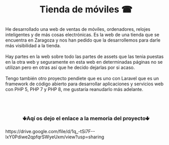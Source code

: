  <h1 align="center">Tienda de móviles ☎</h1><br>
He desarrollado una web de ventas de móviles, ordenadores, relojes inteligentes y de más cosas electrónicas. Es la web de una tienda que se encuentra en Zaragoza y nos han pedido que la desarrollemos para darle más visibilidad a la tienda.
<br><br>
Hay partes en la web sobre todo las partes de assets que las tenia puestas en la otra web y seguramente en esta web en determinadas páginas no se utilizan pero en otras así que he decido dejarlas por si acaso.
<br><br>
Tengo también otro proyecto pendiete que es uno con Laravel que es  un framework de código abierto para desarrollar aplicaciones y servicios web con PHP 5, PHP 7 y PHP 8, me gustaría reanudarlo más adelante.

<br><br>
 <h3 align="center"center>🢃Aqí os dejo el enlace a la memoria del proyecto🢃</h3>
                  https://drive.google.com/file/d/1q_-tSi7F--lxY0Pdiwe2qpfqrSWyeUxm/view?usp=sharing</h3>




